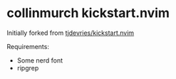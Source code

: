 # collinmurch kickstart.nvim

Initially forked from [tjdevries/kickstart.nvim](https://github.com/tjdevries/kickstart.nvim)

Requirements:
- Some nerd font
- ripgrep